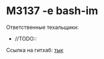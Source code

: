 # M3137 -e bash-im

Ответственные техальщики:

- //TODO::

Ссылка на гитхаб: [тык](https://github.com/pasharodygin/cpp_tickets)